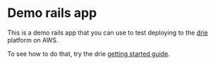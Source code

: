 # Demo rails app

This is a demo rails app that you can use to test deploying to the [drie](https://drie.co) platform on AWS.

To see how to do that, try the drie [getting started guide](http://docs.drie.co/docs).

